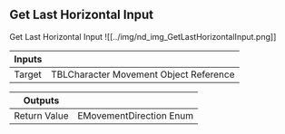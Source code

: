 ## Get Last Horizontal Input
Get Last Horizontal Input
![[../img/nd_img_GetLastHorizontalInput.png]]

|Inputs||
|--|--|
| Target | TBLCharacter Movement Object Reference |

|Outputs||
|--|--|
| Return Value | EMovementDirection Enum |

